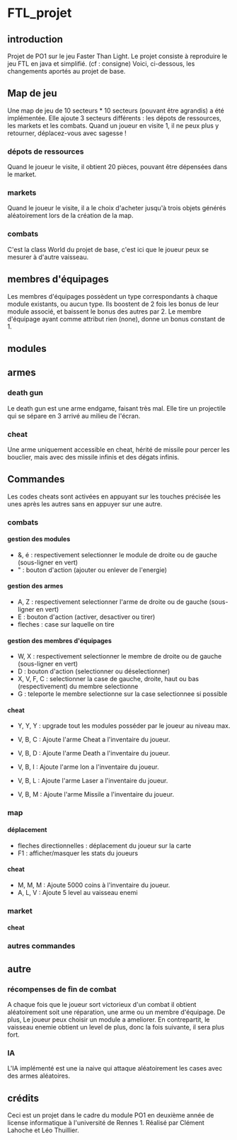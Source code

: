 # FTL_projet
## introduction
Projet de PO1 sur le jeu Faster Than Light. Le projet consiste à reproduire le jeu FTL en java et simplifié. (cf : consigne) Voici, ci-dessous, les changements aportés au projet de base.

## Map de jeu
Une map de jeu de 10 secteurs * 10 secteurs (pouvant être agrandis) a été implémentée. Elle ajoute 3 secteurs différents : les dépots de ressources, les markets et les combats. Quand un joueur en visite 1, il ne peux plus y retourner, déplacez-vous avec sagesse !

### dépots de ressources
Quand le joueur le visite, il obtient 20 pièces, pouvant être dépensées dans le market.

### markets
Quand le joueur le visite, il a le choix d'acheter jusqu'à trois objets générés aléatoirement lors de la création de la map.

### combats
C'est la class World du projet de base, c'est ici que le joueur peux se mesurer à d'autre vaisseau.

## membres d'équipages
Les membres d'équipages possèdent un type correspondants à chaque module existants, ou aucun type. Ils boostent de 2 fois les bonus de leur module associé, et baissent le bonus des autres par 2. Le membre d'équipage ayant comme attribut rien (none), donne un bonus constant de 1.

## modules

## armes
### death gun
Le death gun est une arme endgame, faisant très mal. Elle tire un projectile qui se sépare en 3 arrivé au milieu de l'écran.
### cheat
Une arme uniquement accessible en cheat, hérité de missile pour percer les bouclier, mais avec des missile infinis et des dégats infinis.

## Commandes
Les codes cheats sont activées en appuyant sur les touches précisée les unes après les autres sans en appuyer sur une autre.
### combats
#### gestion des modules
- &, é : respectivement selectionner le module de droite ou de gauche (sous-ligner en vert)
- " : bouton d'action (ajouter ou enlever de l'energie) 
#### gestion des armes
- A, Z : respectivement selectionner l'arme de droite ou de gauche (sous-ligner en vert)
- E : bouton d'action (activer, desactiver ou tirer) 
- fleches : case sur laquelle on tire
#### gestion des membres d'équipages
- W, X : respectivement selectionner le membre de droite ou de gauche (sous-ligner en vert)
- D : bouton d'action (selectionner ou déselectionner) 
- X, V, F, C : selectionner la case de gauche, droite, haut ou bas (respectivement) du membre selectionne
- G : teleporte le membre selectionne sur la case selectionnee si possible
#### cheat
- Y, Y, Y : upgrade tout les modules posséder par le joueur au niveau max.

- V, B, C : Ajoute l'arme Cheat a l'inventaire du joueur.
- V, B, D : Ajoute l'arme Death a l'inventaire du joueur.
- V, B, I : Ajoute l'arme Ion a l'inventaire du joueur.
- V, B, L : Ajoute l'arme Laser a l'inventaire du joueur.
- V, B, M : Ajoute l'arme Missile a l'inventaire du joueur.

### map
#### déplacement
- fleches directionnelles : déplacement du joueur sur la carte
- F1 : afficher/masquer les stats du joueurs
#### cheat
- M, M, M : Ajoute 5000 coins à l'inventaire du joueur.
- A, L, V : Ajoute 5 level au vaisseau enemi
### market

#### cheat

### autres commandes
## autre
### récompenses de fin de combat
A chaque fois que le joueur sort victorieux d'un combat il obtient aléatoirement soit une réparation, une arme ou un membre d'équipage. 
De plus, Le joueur peux choisir un module a ameliorer. En contrepartit, le vaisseau enemie obtient un level de plus, donc la fois suivante, il sera plus fort.
### IA
L'IA implémenté est une ia naive qui attaque aléatoirement les cases avec des armes aléatoires.
## crédits
Ceci est un projet dans le cadre du module PO1 en deuxième année de license informatique à l'université de Rennes 1. Réalisé par Clément Lahoche et Léo Thuillier.


 
